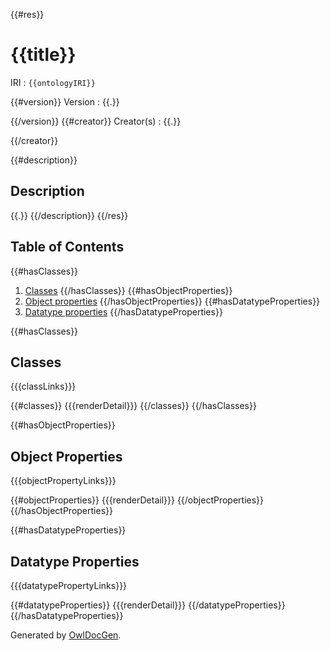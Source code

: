 {{#res}}
# {{title}}

IRI
: `{{ontologyIRI}}`

{{#version}}
Version
: {{.}}

{{/version}}
{{#creator}}
Creator(s)
: {{.}}

{{/creator}}

{{#description}}
## Description
{{.}}
{{/description}}
{{/res}}

## Table of Contents
{{#hasClasses}}
1. [Classes](#classes)
{{/hasClasses}}
{{#hasObjectProperties}}
1. [Object properties](#object-properties)
{{/hasObjectProperties}}
{{#hasDatatypeProperties}}
1. [Datatype properties](#datatype-properties)
{{/hasDatatypeProperties}}

{{#hasClasses}}
## Classes
{{{classLinks}}}

{{#classes}}
{{{renderDetail}}}
{{/classes}}
{{/hasClasses}}

{{#hasObjectProperties}}
## Object Properties
{{{objectPropertyLinks}}}

{{#objectProperties}}
{{{renderDetail}}}
{{/objectProperties}}
{{/hasObjectProperties}}

{{#hasDatatypeProperties}}
## Datatype Properties
{{{datatypePropertyLinks}}}

{{#datatypeProperties}}
{{{renderDetail}}}
{{/datatypeProperties}}
{{/hasDatatypeProperties}}

Generated by [OwlDocGen](https://github.com/radkovo/OwlDocGen).
